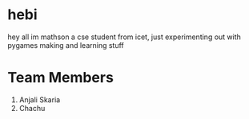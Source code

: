 

# hebi
hey all im mathson a cse student from icet, just experimenting out with pygames making and learning stuff

# Team Members
1. Anjali Skaria
2. Chachu
